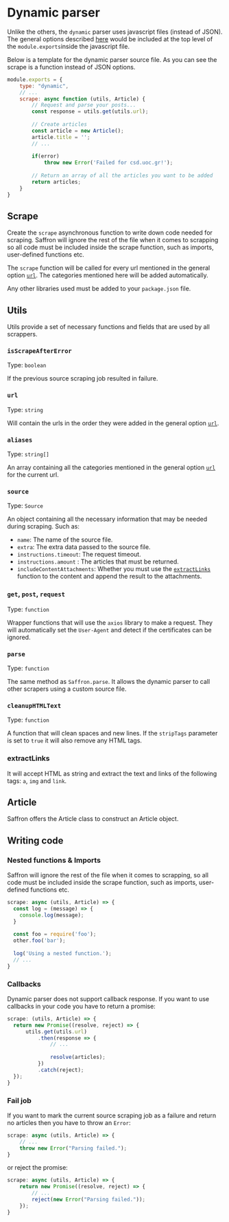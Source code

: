 # Dynamic parser

Unlike the others, the `dynamic` parser uses javascript files (instead of JSON).
The general options described [here](./source_file.md) would be included at the top level
of the `module.exports`inside the javascript file.

Below is a template for the dynamic parser source file. As you can see the scrape is a function
instead of JSON options.
```js
module.exports = {
    type: "dynamic",
    // ...
    scrape: async function (utils, Article) {
        // Request and parse your posts...
        const response = utils.get(utils.url);
        
        // Create articles
        const article = new Article();
        article.title = '';
        // ...
        
        if(error)
            throw new Error('Failed for csd.uoc.gr!');
        
        // Return an array of all the articles you want to be added
        return articles;
    }
}
```

## Scrape

Create the `scrape` asynchronous function to write down code needed for scraping.
Saffron will ignore the rest of the file when it comes to scrapping so all code must
be included inside the scrape function, such as imports, user-defined functions etc.

The `scrape` function will be called for every url mentioned in the general option
[`url`](./source_file.md#url). The categories mentioned here will be added automatically.

Any other libraries used must be added to your `package.json` file.

## Utils
Utils provide a set of necessary functions and fields that are used by all scrappers.

### `isScrapeAfterError`
Type: `boolean`

If the previous source scraping job resulted in failure.

### `url`
Type: `string`

Will contain the urls in the order they were added in the general option
[`url`](./source_file.md#url).

### `aliases`
Type: `string[]`

An array containing all the categories mentioned in the general option
[`url`](./source_file.md#url) for the current url.

### `source`
Type: `Source`

An object containing all the necessary information that may be needed during scraping.
Such as:
* `name`: The name of the source file.
* `extra`: The extra data passed to the source file.
* `instructions.timeout`: The request timeout.
* `instructions.amount` : The articles that must be returned.
* `includeContentAttachments`: Whether you must use the [`extractLinks`](#extractlinks) function
to the content and append the result to the attachments.

### `get`, `post`, `request`
Type: `function`

Wrapper functions that will use the `axios` library to make a request.
They will automatically set the `User-Agent` and detect if the certificates can be ignored.

### `parse`
Type: `function`

The same method as `Saffron.parse`. It allows the dynamic parser to call other scrapers
using a custom source file.

### `cleanupHTMLText`
Type: `function`

A function that will clean spaces and new lines. If the `stripTags` parameter is set to `true`
it will also remove any HTML tags.

### extractLinks
It will accept HTML as string and extract the text and links of the following tags:
`a`, `img` and `link`.


## Article

Saffron offers the Article class to construct an Article object.

## Writing code

### Nested functions & Imports
Saffron will ignore the rest of the file when it comes to scrapping,
so all code must be included inside the scrape function,
such as imports, user-defined functions etc.

```js
scrape: async (utils, Article) => {
  const log = (message) => {
    console.log(message);  
  }
  
  const foo = require('foo');
  other.foo('bar');
  
  log('Using a nested function.');
  // ...
}
```

### Callbacks
Dynamic parser does not support callback response. If you want to use callbacks in your code you
have to return a promise:

```javascript
scrape: (utils, Article) => {
  return new Promise((resolve, reject) => {
      utils.get(utils.url)
          .then(response => {
              // ...
              
              resolve(articles);
          })
          .catch(reject);
  });
}
```

### Fail job

If you want to mark the current source scraping job as a failure and return no
articles then you have to throw an `Error`:

```js
scrape: async (utils, Article) => {
    // ...
    throw new Error("Parsing failed.");
}
```
or reject the promise:
```js
scrape: async (utils, Article) => {
    return new Promise((resolve, reject) => {
        // ...
        reject(new Error("Parsing failed."));
    });
}
```
